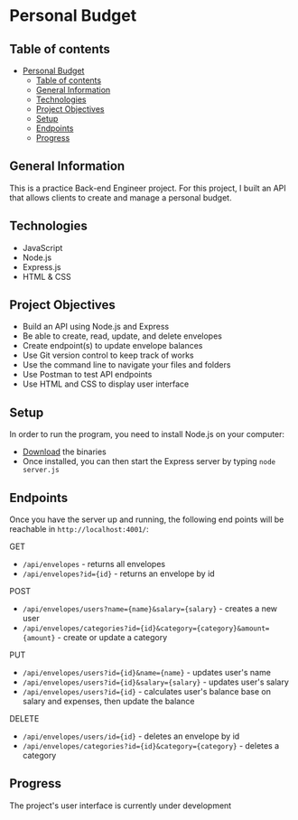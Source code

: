 # Personal Budget

## Table of contents

- [Personal Budget](#personal-budget)
  - [Table of contents](#table-of-contents)
  - [General Information](#general-information)
  - [Technologies](#technologies)
  - [Project Objectives](#project-objectives)
  - [Setup](#setup)
  - [Endpoints](#endpoints)
  - [Progress](#progress)

## General Information

This is a practice Back-end Engineer project. For this project, I built an API that allows clients to create and manage a personal budget.

## Technologies

- JavaScript
- Node.js
- Express.js
- HTML & CSS

## Project Objectives

- Build an API using Node.js and Express
- Be able to create, read, update, and delete envelopes
- Create endpoint(s) to update envelope balances
- Use Git version control to keep track of works
- Use the command line to navigate your files and folders
- Use Postman to test API endpoints
- Use HTML and CSS to display user interface

## Setup

In order to run the program, you need to install Node.js on your computer:

- [Download](https://nodejs.org/en/download/) the binaries
- Once installed, you can then start the Express server by typing `node server.js`

## Endpoints

Once you have the server up and running, the following end points will be reachable in `http://localhost:4001/`:

GET

- `/api/envelopes` - returns all envelopes
- `/api/envelopes?id={id}` - returns an envelope by id

POST

- `/api/envelopes/users?name={name}&salary={salary}` - creates a new user
- `/api/envelopes/categories?id={id}&category={category}&amount={amount}` - create or update a category

PUT

- `/api/envelopes/users?id={id}&name={name}` - updates user's name
- `/api/envelopes/users?id={id}&salary={salary}` - updates user's salary
- `/api/envelopes/users?id={id}` - calculates user's balance base on salary and expenses, then update the balance

DELETE

- `/api/envelopes/users/id={id}` - deletes an envelope by id
- `/api/envelopes/categories?id={id}&category={category}` - deletes a category

## Progress

The project's user interface is currently under development
